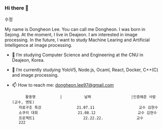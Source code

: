 ### Hi there 👋

수정

My name is Dongheon Lee. You can call me Dongheon. I was born in Sejong. At the moment, I live in Deajeon. 
I am interested in image processing. In the future, I want to study Machine Learing and Artificial Intelligence at image processing. 

- 🔭 I’m studying Computer Science and Engineering at the CNU in Deajeon, Korea.
- 🌱 I’m currently studying YoloV5, Node.js, Ocaml, React, Docker, C++(C) and image processing. 
- 📫 How to reach me: dongheon.lee97@gmail.com



            활동명           |          날짜                  |인증해준 사람(교수, 멘토)
         자료구조 특강                21.07.11                    교수 김현수
         소쿠리 대회                  21.08.12                   교수 김현수
         프로젝트1                      22.22.22.               교수 
         222


<!--
**Dongheon97/Dongheon97** is a ✨ _special_ ✨ repository because its `README.md` (this file) appears on your GitHub profile.
